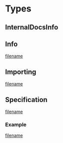 # Types

## InternalDocsInfo

<!-- tabs:start -->

## **Info**

[filename](../../@0.1.0/api/_type/InternalDocsInfo/info.md ":include")

## **Importing**

[filename](../../@0.1.0/api/_type/InternalDocsInfo/import.md ":include")

## **Specification**

[filename](../../@0.1.0/api/_type/InternalDocsInfo/spec.md ":include")

### **Example**

[filename](../../@0.1.0/api/_type/InternalDocsInfo/example.md ":include")

<!-- tabs:end -->